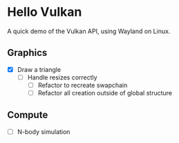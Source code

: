 # Hello Vulkan

A quick demo of the Vulkan API, using Wayland on Linux.

## Graphics

- [x] Draw a triangle
  - [ ] Handle resizes correctly
    - [ ] Refactor to recreate swapchain
    - [ ] Refactor all creation outside of global structure

## Compute

- [ ] N-body simulation

